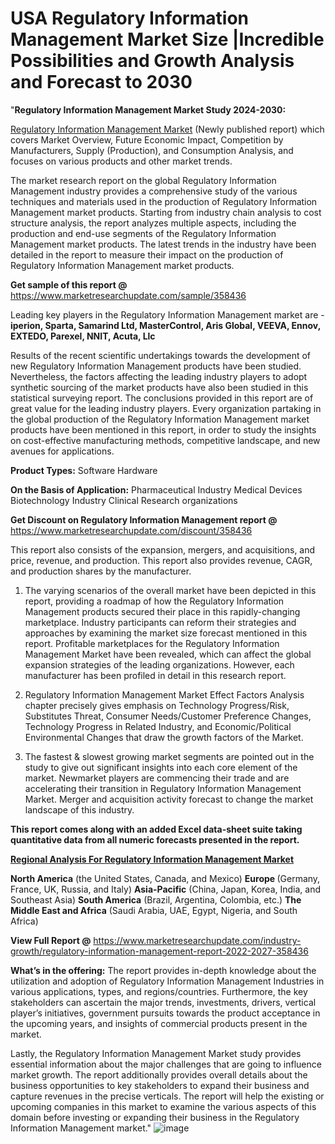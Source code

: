 # USA Regulatory Information Management Market Size |Incredible Possibilities and Growth Analysis and Forecast to 2030
"<strong>Regulatory Information Management Market Study 2024-2030:</strong>

<a href=https://www.marketresearchupdate.com/sample/358436>Regulatory Information Management Market</a> (Newly published report) which covers Market Overview, Future Economic Impact, Competition by Manufacturers, Supply (Production), and Consumption Analysis, and focuses on various products and other market trends.

The market research report on the global Regulatory Information Management industry provides a comprehensive study of the various techniques and materials used in the production of Regulatory Information Management market products. Starting from industry chain analysis to cost structure analysis, the report analyzes multiple aspects, including the production and end-use segments of the Regulatory Information Management market products. The latest trends in the industry have been detailed in the report to measure their impact on the production of Regulatory Information Management market products.

<strong>Get sample of this report @</strong> <a href=https://www.marketresearchupdate.com/sample/358436>https://www.marketresearchupdate.com/sample/358436</a>

Leading key players in the Regulatory Information Management market are -
<strong>iperion, Sparta, Samarind Ltd, MasterControl, Aris Global, VEEVA, Ennov, EXTEDO, Parexel, NNIT, Acuta, Llc</strong>

Results of the recent scientific undertakings towards the development of new Regulatory Information Management products have been studied. Nevertheless, the factors affecting the leading industry players to adopt synthetic sourcing of the market products have also been studied in this statistical surveying report. The conclusions provided in this report are of great value for the leading industry players. Every organization partaking in the global production of the Regulatory Information Management market products have been mentioned in this report, in order to study the insights on cost-effective manufacturing methods, competitive landscape, and new avenues for applications.

<strong>Product Types:</strong>
Software
Hardware

<strong>On the Basis of Application:</strong>
Pharmaceutical Industry
Medical Devices
Biotechnology Industry
Clinical Research organizations

<strong>Get Discount on Regulatory Information Management report @</strong> <a href=https://www.marketresearchupdate.com/discount/358436>https://www.marketresearchupdate.com/discount/358436</a>

This report also consists of the expansion, mergers, and acquisitions, and price, revenue, and production. This report also provides revenue, CAGR, and production shares by the manufacturer.

1) The varying scenarios of the overall market have been depicted in this report, providing a roadmap of how the Regulatory Information Management products secured their place in this rapidly-changing marketplace. Industry participants can reform their strategies and approaches by examining the market size forecast mentioned in this report. Profitable marketplaces for the Regulatory Information Management Market have been revealed, which can affect the global expansion strategies of the leading organizations. However, each manufacturer has been profiled in detail in this research report.

2) Regulatory Information Management Market Effect Factors Analysis chapter precisely gives emphasis on Technology Progress/Risk, Substitutes Threat, Consumer Needs/Customer Preference Changes, Technology Progress in Related Industry, and Economic/Political Environmental Changes that draw the growth factors of the Market.

3) The fastest &amp; slowest growing market segments are pointed out in the study to give out significant insights into each core element of the market. Newmarket players are commencing their trade and are accelerating their transition in Regulatory Information Management Market. Merger and acquisition activity forecast to change the market landscape of this industry.

<strong>This report comes along with an added Excel data-sheet suite taking quantitative data from all numeric forecasts presented in the report.</strong>

<strong><u><b>Regional Analysis For Regulatory Information Management Market</b></u></strong>

<strong><b>North America</b></strong> (the United States, Canada, and Mexico)
<strong><b>Europe </b></strong>(Germany, France, UK, Russia, and Italy)
<strong><b>Asia-Pacific</b></strong> (China, Japan, Korea, India, and Southeast Asia)
<strong><b>South America</b></strong> (Brazil, Argentina, Colombia, etc.)
<strong><b>The Middle East and Africa</b></strong> (Saudi Arabia, UAE, Egypt, Nigeria, and South Africa)

<strong>View Full Report @</strong> <a href=https://www.marketresearchupdate.com/industry-growth/regulatory-information-management-report-2022-2027-358436>https://www.marketresearchupdate.com/industry-growth/regulatory-information-management-report-2022-2027-358436</a>

<strong>What’s in the offering:</strong> The report provides in-depth knowledge about the utilization and adoption of Regulatory Information Management Industries in various applications, types, and regions/countries. Furthermore, the key stakeholders can ascertain the major trends, investments, drivers, vertical player’s initiatives, government pursuits towards the product acceptance in the upcoming years, and insights of commercial products present in the market.

Lastly, the Regulatory Information Management Market study provides essential information about the major challenges that are going to influence market growth. The report additionally provides overall details about the business opportunities to key stakeholders to expand their business and capture revenues in the precise verticals. The report will help the existing or upcoming companies in this market to examine the various aspects of this domain before investing or expanding their business in the Regulatory Information Management market."
![image](https://github.com/johnrobertjr/Market-Research-Update/assets/154120476/39a9bde2-a9f1-4623-8c59-e550a02d66fe)

